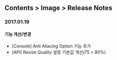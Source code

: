 ## Contents > Image > Release Notes

### 2017.01.19
#### 기능 개선/변경
* [Console] Anti Aliacing Option 기능 추가
* [API] Resize Quality 설정 기본값 개선(75 > 80%)
